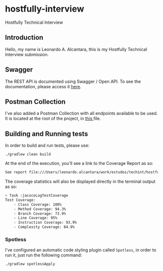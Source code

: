 # hostfully-interview
Hostfully Technical Interview

## Introduction 

Hello, my name is Leonardo A. Alcantara, this is my Hostfully Technical Interview submission. 

## Swagger 

The REST API is documented using Swagger / Open API. To see the documentation, please access it [here](http://localhost:8080/swagger-ui/index.html).

## Postman Collection

I've also added a Postman Collection with all endpoints available to be used. It is located at the root of the project, in [this ](hostfully.postman_collection.json) file.

## Building and Running tests

In order to build and run tests, please use:

```
./gradlew clean build
```

At the end of the execution, you'll see a link to the Coverage Report as so: 

```bash
See report file:///Users/leonardo.alcantara/work/estudos/techint/hostfully-interview/build/reports/jacoco/test/html/index.html
```

The coverage statistics will also be displayed directly in the terminal output as so:

```bash
> Task :jacocoLogTestCoverage
Test Coverage:
    - Class Coverage: 100%
    - Method Coverage: 94.3%
    - Branch Coverage: 73.9%
    - Line Coverage: 95%
    - Instruction Coverage: 93.9%
    - Complexity Coverage: 84.9% 
```

### Spotless

I've configured an automatic code styling plugin called `Spotless`, in order to run it, just run the following command:

```bash
./gradlew spotlessApply 
```